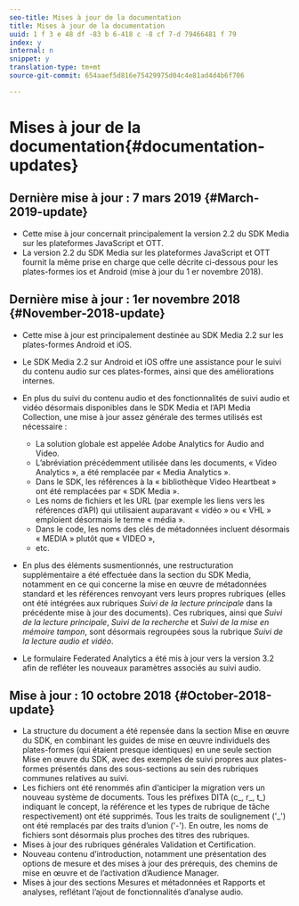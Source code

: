 ```yaml
---
seo-title: Mises à jour de la documentation
title: Mises à jour de la documentation
uuid: 1 f 3 e 48 df -83 b 6-418 c -8 cf 7-d 79466481 f 79
index: y
internal: n
snippet: y
translation-type: tm+mt
source-git-commit: 654aaef5d816e75429975d04c4e81ad4d4b6f706

---
```



# Mises à jour de la documentation{#documentation-updates}

## Dernière mise à jour : 7 mars 2019 {#March-2019-update}

* Cette mise à jour concernait principalement la version 2.2 du SDK Media sur les plateformes JavaScript et OTT.
* La version 2.2 du SDK Media sur les plateformes JavaScript et OTT fournit la même prise en charge que
celle décrite ci-dessous pour les plates-formes ios et Android (mise à jour du 1 er novembre 2018).

## Dernière mise à jour : 1er novembre 2018 {#November-2018-update}

* Cette mise à jour est principalement destinée au SDK Media 2.2 sur les plates-formes Android et iOS.
* Le SDK Media 2.2 sur Android et iOS offre une assistance pour le suivi du contenu audio sur ces plates-formes, ainsi que des améliorations internes.
* En plus du suivi du contenu audio et des fonctionnalités de suivi audio et vidéo désormais disponibles dans le SDK Media et l’API Media Collection, une mise à jour assez générale des termes utilisés est nécessaire :

   * La solution globale est appelée Adobe Analytics for Audio and Video.
   * L’abréviation précédemment utilisée dans les documents, « Video Analytics », a été remplacée par « Media Analytics ».
   * Dans le SDK, les références à la « bibliothèque Video Heartbeat » ont été remplacées par « SDK Media ».
   * Les noms de fichiers et les URL (par exemple les liens vers les références d’API) qui utilisaient auparavant « vidéo » ou « VHL » emploient désormais le terme « média ».
   * Dans le code, les noms des clés de métadonnées incluent désormais « MEDIA » plutôt que « VIDEO »,
   * etc.

* En plus des éléments susmentionnés, une restructuration supplémentaire a été effectuée dans la section du SDK Media, notamment en ce qui concerne la mise en œuvre de métadonnées standard et les références renvoyant vers leurs propres rubriques (elles ont été intégrées aux rubriques *Suivi de la lecture principale* dans la précédente mise à jour des documents). Ces rubriques, ainsi que *Suivi de la lecture principale*, *Suivi de la recherche* et *Suivi de la mise en mémoire tampon*, sont désormais regroupées sous la rubrique *Suivi de la lecture audio et vidéo*.

* Le formulaire Federated Analytics a été mis à jour vers la version 3.2 afin de refléter les nouveaux paramètres associés au suivi audio.

## Mise à jour : 10 octobre 2018 {#October-2018-update}

* La structure du document a été repensée dans la section Mise en œuvre du SDK, en combinant les guides de mise en œuvre individuels des plates-formes (qui étaient presque identiques) en une seule section Mise en œuvre du SDK, avec des exemples de suivi propres aux plates-formes présentés dans des sous-sections au sein des rubriques communes relatives au suivi.
* Les fichiers ont été renommés afin d’anticiper la migration vers un nouveau système de documents. Tous les préfixes DITA (c_, r_, t_) indiquant le concept, la référence et les types de rubrique de tâche respectivement) ont été supprimés. Tous les traits de soulignement ('_') ont été remplacés par des traits d’union ('-'). En outre, les noms de fichiers sont désormais plus proches des titres des rubriques.
* Mises à jour des rubriques générales Validation et Certification.
* Nouveau contenu d’introduction, notamment une présentation des options de mesure et des mises à jour des prérequis, des chemins de mise en œuvre et de l’activation d’Audience Manager.
* Mises à jour des sections Mesures et métadonnées et Rapports et analyses, reflétant l’ajout de fonctionnalités d’analyse audio.

